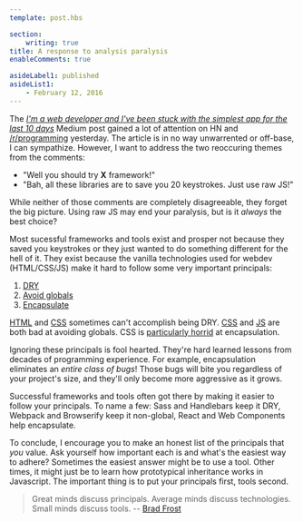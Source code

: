 ```yaml
---
template: post.hbs

section:
    writing: true
title: A response to analysis paralysis
enableComments: true

asideLabel1: published
asideList1:
    - February 12, 2016
---
```


The *[I'm a web developer and I've been stuck with the simplest app for the last 10 days](https://medium.com/@pistacchio/i-m-a-web-developer-and-i-ve-been-stuck-with-the-simplest-app-for-the-last-10-days-fb5c50917df#.embpeepov)* Medium post gained a lot of attention on HN and [/r/programming](https://www.reddit.com/r/programming/comments/458udn/im_a_web_developer_and_ive_been_stuck_with_the/) yesterday. The article is in no way unwarrented or off-base, I can sympathize. However, I want to address the two reoccuring themes from the comments:

* "Well you should try **X** framework!"
* "Bah, all these libraries are to save you 20 keystrokes. Just use raw JS!"

While neither of those comments are completely disagreeable, they forget the big picture. Using raw JS may end your paralysis, but is it *always* the best choice?

Most sucessful frameworks and tools exist and prosper not because they saved you keystrokes or they just wanted to do something different for the hell of it. They exist because the vanilla technologies used for webdev (HTML/CSS/JS) make it hard to follow some very important principals:

1. [DRY](https://en.wikipedia.org/wiki/Don%27t_repeat_yourself)
2. [Avoid globals](http://c2.com/cgi/wiki?GlobalVariablesAreBad)
3. [Encapsulate](http://stackoverflow.com/questions/18300953/why-encapsulation-is-an-important-feature-of-oop-languages)

[HTML](http://stackoverflow.com/questions/7696955/how-to-create-dry-html) and [CSS](http://alistapart.com/article/why-sass) sometimes can't accomplish being DRY. [CSS](https://medium.com/seek-ui-engineering/the-end-of-global-css-90d2a4a06284#.igsnzzjbz) and [JS](http://requirejs.org/docs/why.html) are both bad at avoiding globals. CSS is [particularly horrid](https://github.com/Wolfr/css-encapsulation-today) at encapsulation.

Ignoring these principals is fool hearted. They're hard learned lessons from decades of programming experience. For example, encapsulation eliminates an *entire class of bugs*! Those bugs will bite you regardless of your project's size, and they'll only become more aggressive as it grows.

Successful frameworks and tools often got there by making it easier to follow your principals. To name a few: Sass and Handlebars keep it DRY, Webpack and Browserify keep it non-global, React and Web Components help encapsulate.

To conclude, I encourage you to make an honest list of the principals that *you* value. Ask yourself how important each is and what's the easiest way to adhere? Sometimes the easiest answer might be to use a tool. Other times, it might just be to learn how prototypical inheritance works in Javascript. The important thing is to put your principals first, tools second.

> Great minds discuss principals. Average minds discuss technologies. Small minds discuss tools. -- [Brad Frost](http://bradfrost.com/blog/post/i-have-no-idea-what-the-hell-i-am-doing/)
